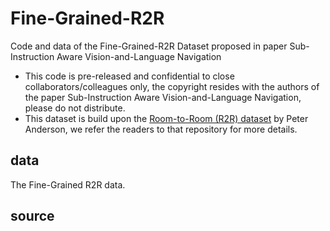 # Fine-Grained-R2R
Code and data of the Fine-Grained-R2R Dataset proposed in paper Sub-Instruction Aware Vision-and-Language Navigation

* This code is pre-released and confidential to close collaborators/colleagues only, the copyright resides with the authors of the paper Sub-Instruction Aware Vision-and-Language Navigation, please do not distribute.
* This dataset is build upon the [Room-to-Room (R2R) dataset](https://github.com/peteanderson80/Matterport3DSimulator/tree/master/tasks/R2R) by Peter Anderson, we refer the readers to that repository for more details.

## data
The Fine-Grained R2R data. 


## source

